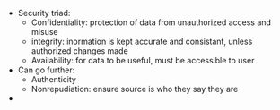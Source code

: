 - Security triad:
	- Confidentiality: protection of data from unauthorized access and misuse
	- integrity: inormation is kept accurate and consistant, unless authorized changes made
	- Availability: for data to be useful, must be accessible to user
- Can go further: 
	- Authenticity
	- Nonrepudiation: ensure source is who they say they are
- 
